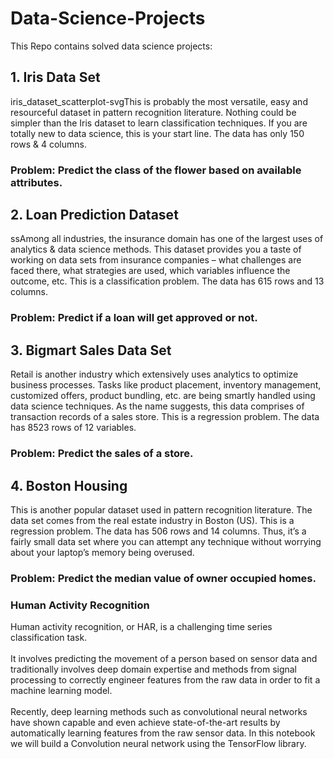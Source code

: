 # Data-Science-Projects
This Repo contains solved data science projects:

## 1. Iris Data Set
iris_dataset_scatterplot-svgThis is probably the most versatile, easy and resourceful dataset in pattern recognition literature. Nothing could be simpler than the Iris dataset to learn classification techniques. If you are totally new to data science, this is your start line. The data has only 150 rows & 4 columns.
### Problem: Predict the class of the flower based on available attributes.

## 2. Loan Prediction Dataset
ssAmong all industries, the insurance domain has one of the largest uses of analytics & data science methods. This dataset provides you a taste of working on data sets from insurance companies – what challenges are faced there, what strategies are used, which variables influence the outcome, etc. This is a classification problem. The data has 615 rows and 13 columns.

### Problem: Predict if a loan will get approved or not.

## 3. Bigmart Sales Data Set

Retail is another industry which extensively uses analytics to optimize business processes. Tasks like product placement, inventory management, customized offers, product bundling, etc. are being smartly handled using data science techniques. As the name suggests, this data comprises of transaction records of a sales store. This is a regression problem. The data has 8523 rows of 12 variables.

### Problem: Predict the sales of a store.

## 4. Boston Housing

This is another popular dataset used in pattern recognition literature. The data set comes from the real estate industry in Boston (US). This is a regression problem. The data has 506 rows and 14 columns. Thus, it’s a fairly small data set where you can attempt any technique without worrying about your laptop’s memory being overused. 
### Problem: Predict the median value of owner occupied homes.

### Human Activity Recognition
Human activity recognition, or HAR, is a challenging time series classification task.
<br><br>
It involves predicting the movement of a person based on sensor data and traditionally involves deep domain expertise and methods from signal processing to correctly engineer features from the raw data in order to fit a machine learning model.
<br><br>
Recently, deep learning methods such as convolutional neural networks have shown capable and even achieve state-of-the-art results by automatically learning features from the raw sensor data. In this notebook we will build a Convolution neural network using the TensorFlow library.
